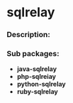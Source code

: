 # sqlrelay

### Description:

### Sub packages:
* **java-sqlrelay**
* **php-sqlreiay**
* **python-sqlrelay**
* **ruby-sqlrelay**